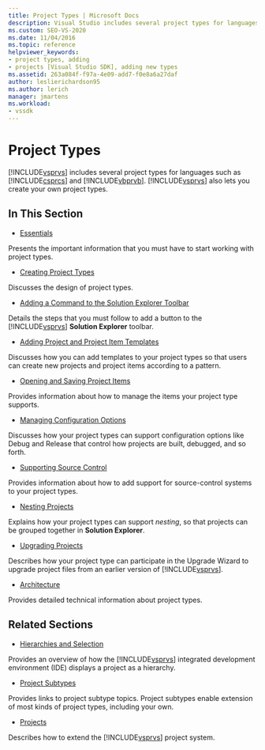 ```yaml
---
title: Project Types | Microsoft Docs
description: Visual Studio includes several project types for languages such as Visual C# and Visual Basic. Visual Studio also lets you create your own project types.
ms.custom: SEO-VS-2020
ms.date: 11/04/2016
ms.topic: reference
helpviewer_keywords:
- project types, adding
- projects [Visual Studio SDK], adding new types
ms.assetid: 263a084f-f97a-4e09-add7-f0e8a6a27daf
author: leslierichardson95
ms.author: lerich
manager: jmartens
ms.workload:
- vssdk
---
```

# Project Types
[!INCLUDE[vsprvs](../../code-quality/includes/vsprvs_md.md)] includes several project types for languages such as [!INCLUDE[csprcs](../../data-tools/includes/csprcs_md.md)] and [!INCLUDE[vbprvb](../../code-quality/includes/vbprvb_md.md)]. [!INCLUDE[vsprvs](../../code-quality/includes/vsprvs_md.md)] also lets you create your own project types.

## In This Section
- [Essentials](../../extensibility/internals/project-type-essentials.md)

 Presents the important information that you must have to start working with project types.

- [Creating Project Types](../../extensibility/internals/creating-project-types.md)

 Discusses the design of project types.

- [Adding a Command to the Solution Explorer Toolbar](../../extensibility/adding-a-command-to-the-solution-explorer-toolbar.md)

 Details the steps that you must follow to add a button to the [!INCLUDE[vsprvs](../../code-quality/includes/vsprvs_md.md)] **Solution Explorer** toolbar.

- [Adding Project and Project Item Templates](../../extensibility/internals/adding-project-and-project-item-templates.md)

 Discusses how you can add templates to your project types so that users can create new projects and project items according to a pattern.

- [Opening and Saving Project Items](../../extensibility/internals/opening-and-saving-project-items.md)

 Provides information about how to manage the items your project type supports.

- [Managing Configuration Options](../../extensibility/internals/managing-configuration-options.md)

 Discusses how your project types can support configuration options like Debug and Release that control how projects are built, debugged, and so forth.

- [Supporting Source Control](../../extensibility/internals/supporting-source-control.md)

 Provides information about how to add support for source-control systems to your project types.

- [Nesting Projects](../../extensibility/internals/nesting-projects.md)

 Explains how your project types can support *nesting*, so that projects can be grouped together in **Solution Explorer**.

- [Upgrading Projects](../../extensibility/internals/upgrading-projects.md)

 Describes how your project type can participate in the Upgrade Wizard to upgrade project files from an earlier version of [!INCLUDE[vsprvs](../../code-quality/includes/vsprvs_md.md)].

- [Architecture](../../extensibility/internals/project-types-architecture.md)

 Provides detailed technical information about project types.

## Related Sections
- [Hierarchies and Selection](../../extensibility/internals/hierarchies-and-selection.md)

 Provides an overview of how the [!INCLUDE[vsprvs](../../code-quality/includes/vsprvs_md.md)] integrated development environment (IDE) displays a project as a hierarchy.

- [Project Subtypes](../../extensibility/internals/project-subtypes.md)

 Provides links to project subtype topics. Project subtypes enable extension of most kinds of project types, including your own.

- [Projects](../../extensibility/internals/projects.md)

 Describes how to extend the [!INCLUDE[vsprvs](../../code-quality/includes/vsprvs_md.md)] project system.
